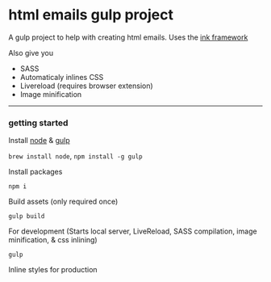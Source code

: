 # html emails gulp project

A gulp project to help with creating html emails. Uses the [ink framework](http://zurb.com/ink/)

Also give you
* SASS
* Automaticaly inlines CSS
* Livereload (requires browser extension)
* Image minification

* * *

### getting started

Install [node](http://nodejs.org/) & [gulp](http://gulpjs.com/)

`brew install node`, `npm install -g gulp`

Install packages

`npm i`

Build assets (only required once)

`gulp build`

For development 
(Starts local server, LiveReload, SASS compilation, image minification, & css inlining)

`gulp`

Inline styles for production